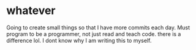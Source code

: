 # whatever

Going to create small things so that I have more commits each day. Must program to be a programmer, not just read and teach code. there is a difference lol. I dont know why I am writing this to myself.
